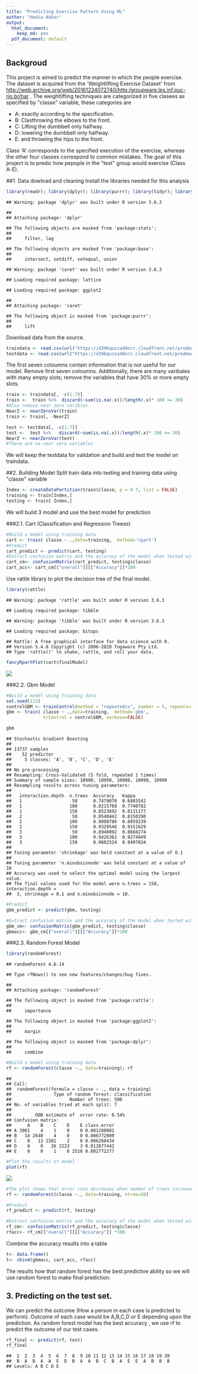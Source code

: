 ```yaml
---
title: "Predicting Exercise Pattern Using ML"
author: "Hadia Akbar"
output:
  html_document:
    keep_md: yes
  pdf_document: default
---
```



## Backgroud
This project is aimed to predict the manner in which the people exercise. The dataset is acquired from the 'Weightlifting Exercise Dataset' from http://web.archive.org/web/20161224072740/http:/groupware.les.inf.puc-rio.br/har . The weightlifting techniques are categorized in five clasees as specified by "classe" variable, these categories are
 *  A: exactly according to the specification. 
 *  B: Clasthrowing the elbows to the front.
 *  C: Lifting the dumbbell only halfway.
 *  D: lowering the dumbbell only halfway. 
 *  E: and throwing the hips to the front.

Class 'A' corresponds to the specified execution of the exercise, whereas the other four classes correspond to common mistakes. The goal of this project is to predic how pepople in the "test" group would exercise (Class A-E).

##1. Data dowload and cleaning
Install the libraries needed for this analysis

```r
library(readr); library(dplyr); library(purrr); library(tidyr); library(caret) 
```

```
## Warning: package 'dplyr' was built under R version 3.6.3
```

```
## 
## Attaching package: 'dplyr'
```

```
## The following objects are masked from 'package:stats':
## 
##     filter, lag
```

```
## The following objects are masked from 'package:base':
## 
##     intersect, setdiff, setequal, union
```

```
## Warning: package 'caret' was built under R version 3.6.3
```

```
## Loading required package: lattice
```

```
## Loading required package: ggplot2
```

```
## 
## Attaching package: 'caret'
```

```
## The following object is masked from 'package:purrr':
## 
##     lift
```

Download data from the source.

```r
traindata <- read.csv(url("https://d396qusza40orc.cloudfront.net/predmachlearn/pml-training.csv"),header=TRUE)
testdata <- read.csv(url("https://d396qusza40orc.cloudfront.net/predmachlearn/pml-testing.csv"),header=TRUE)
```
The first seven coloumns contain information that is not useful for our model. Remove first seven coloumns. Additionally, there are many varibales with many empty slots; remove the variables that have 30% or more empty slots.

```r
train <- traindata[, -c(1:7)]
train <-  train %>%  discard(~sum(is.na(.x))/length(.x)* 100 >= 30)
#Also remove near zero varibles
NearZ <- nearZeroVar(train)
train <- train[, -NearZ]  

test <- testdata[, -c(1:7)]
test <-  test %>%   discard(~sum(is.na(.x))/length(.x)* 100 >= 30)
NearZ <- nearZeroVar(test)
#There are no near zero variables
```
We will keep the testdata for validation and build and test the model on traindata.

##2. Building Model
Split train data into testing and training data using "classe" variable

```r
Index <- createDataPartition(train$classe, p = 0.7, list = FALSE)
training <- train[Index,]
testing <- train[-Index,]
```
We will build 3 model and use the best model for prediction

###2.1. Cart (Classification and Regression Treess)

```r
#Build a model using training data
cart <- train( classe ~ .,data=training,  method='rpart')
#Predict
cart_predict <- predict(cart, testing)
#Extract confusion matrix and the accuracy of the model when tested with #the test set
cart_cm<- confusionMatrix(cart_predict, testing$classe)
cart_acc<- cart_cm[["overall"]][["Accuracy"]]*100
```
Use rattle library to plot the decision tree of the final model.

```r
library(rattle)
```

```
## Warning: package 'rattle' was built under R version 3.6.3
```

```
## Loading required package: tibble
```

```
## Warning: package 'tibble' was built under R version 3.6.3
```

```
## Loading required package: bitops
```

```
## Rattle: A free graphical interface for data science with R.
## Version 5.4.0 Copyright (c) 2006-2020 Togaware Pty Ltd.
## Type 'rattle()' to shake, rattle, and roll your data.
```

```r
fancyRpartPlot(cart$finalModel)
```

![](PredictionUsingML_files/figure-html/unnamed-chunk-6-1.png)<!-- -->

###2.2. Gbm Model 

```r
#Build a model using training data
set.seed(123)
controlGBM <- trainControl(method = "repeatedcv", number = 5, repeats=1)
gbm <- train( classe ~ .,data=training,  method='gbm', 
              trControl = controlGBM, verbose=FALSE)

gbm
```

```
## Stochastic Gradient Boosting 
## 
## 13737 samples
##    52 predictor
##     5 classes: 'A', 'B', 'C', 'D', 'E' 
## 
## No pre-processing
## Resampling: Cross-Validated (5 fold, repeated 1 times) 
## Summary of sample sizes: 10990, 10990, 10988, 10990, 10990 
## Resampling results across tuning parameters:
## 
##   interaction.depth  n.trees  Accuracy   Kappa    
##   1                   50      0.7479070  0.6803542
##   1                  100      0.8215768  0.7740782
##   1                  150      0.8523692  0.8131177
##   2                   50      0.8540442  0.8150290
##   2                  100      0.9098786  0.8859239
##   2                  150      0.9329546  0.9151629
##   3                   50      0.8948092  0.8668274
##   3                  100      0.9426362  0.9274049
##   3                  150      0.9602524  0.9497034
## 
## Tuning parameter 'shrinkage' was held constant at a value of 0.1
## 
## Tuning parameter 'n.minobsinnode' was held constant at a value of 10
## Accuracy was used to select the optimal model using the largest value.
## The final values used for the model were n.trees = 150, interaction.depth =
##  3, shrinkage = 0.1 and n.minobsinnode = 10.
```

```r
#Predict
gbm_predict <- predict(gbm, testing)

#Extract confusion matrix and the accuracy of the model when tested with #the test set
gbm_cm<- confusionMatrix(gbm_predict, testing$classe)
gbmacc<- gbm_cm[["overall"]][["Accuracy"]]*100
```

###2.3. Random Forest Model

```r
library(randomForest)
```

```
## randomForest 4.6-14
```

```
## Type rfNews() to see new features/changes/bug fixes.
```

```
## 
## Attaching package: 'randomForest'
```

```
## The following object is masked from 'package:rattle':
## 
##     importance
```

```
## The following object is masked from 'package:ggplot2':
## 
##     margin
```

```
## The following object is masked from 'package:dplyr':
## 
##     combine
```

```r
#Build a model using training data
rf <- randomForest(classe ~., data=training); rf
```

```
## 
## Call:
##  randomForest(formula = classe ~ ., data = training) 
##                Type of random forest: classification
##                      Number of trees: 500
## No. of variables tried at each split: 7
## 
##         OOB estimate of  error rate: 0.54%
## Confusion matrix:
##      A    B    C    D    E class.error
## A 3901    4    1    0    0 0.001280082
## B   14 2640    4    0    0 0.006772009
## C    0   13 2381    2    0 0.006260434
## D    0    0   26 2223    3 0.012877442
## E    0    0    1    6 2518 0.002772277
```

```r
#Plot the results of model
plot(rf)
```

![](PredictionUsingML_files/figure-html/unnamed-chunk-8-1.png)<!-- -->


```r
#The plot shows that error rate decreases when number of trees increases until about 20-50 trees, after that the error rate is pretty constant. So we use number of trees in teh forest to be 50.
rf <- randomForest(classe ~., data=training, ntree=50)

#Predict
rf_predict <- predict(rf, testing)

#Extract confusion matrix and the accuracy of the model when tested with #the test set
rf_cm<- confusionMatrix(rf_predict, testing$classe)
rfacc<- rf_cm[["overall"]][["Accuracy"]] *100
```

Combine the accuracy results into a table

```r
t<- data.frame()
t<- cbind(gbmacc, cart_acc, rfacc)
```
The results how that random forest has the best predictive ability so we will use random forest to make final prediction. 


## 3. Predicting on the test set.
We can predict the outcome (How a person in each case is predicted to perform). Outcome of each case would be A,B,C,D or E depending upon the prediction. As random forest model has the best accuracy , we use rf to predict the outcome of our test cases.

```r
rf_final <- predict(rf, test)
rf_final
```

```
##  1  2  3  4  5  6  7  8  9 10 11 12 13 14 15 16 17 18 19 20 
##  B  A  B  A  A  E  D  B  A  A  B  C  B  A  E  E  A  B  B  B 
## Levels: A B C D E
```
